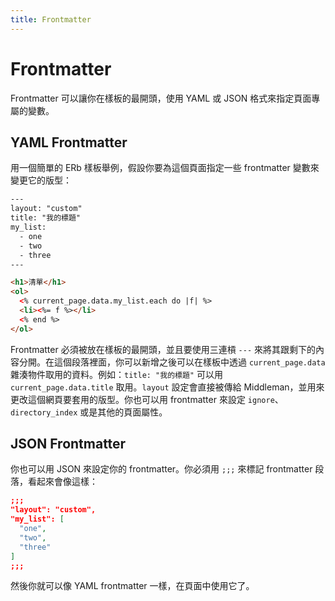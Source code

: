 ```yaml
---
title: Frontmatter
---
```


# Frontmatter

Frontmatter 可以讓你在樣板的最開頭，使用 YAML 或 JSON 格式來指定頁面專屬的變數。

## YAML Frontmatter

用一個簡單的 ERb 樣板舉例，假設你要為這個頁面指定一些 frontmatter 變數來變更它的版型：

``` html
---
layout: "custom"
title: "我的標題"
my_list:
  - one
  - two
  - three
---

<h1>清單</h1>
<ol>
  <% current_page.data.my_list.each do |f| %>
  <li><%= f %></li>
  <% end %>
</ol>
```

Frontmatter 必須被放在樣板的最開頭，並且要使用三連槓 `---` 來將其跟剩下的內容分開。在這個段落裡面，你可以新增之後可以在樣板中透過 `current_page.data` 雜湊物件取用的資料。例如：`title: "我的標題"` 可以用 `current_page.data.title` 取用。`layout` 設定會直接被傳給 Middleman，並用來更改這個網頁要套用的版型。你也可以用 frontmatter 來設定 `ignore`、`directory_index` 或是其他的頁面屬性。

## JSON Frontmatter

你也可以用 JSON 來設定你的 frontmatter。你必須用 `;;;` 來標記 frontmatter 段落，看起來會像這樣：

``` json
;;;
"layout": "custom",
"my_list": [
  "one",
  "two",
  "three"
]
;;;
```

然後你就可以像 YAML frontmatter 一樣，在頁面中使用它了。
